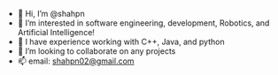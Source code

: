 - 👋 Hi, I’m @shahpn
- 👀 I’m interested in software engineering, development, Robotics, and Artificial Intelligence!
- 🌱 I have experience working with C++, Java, and python
- 💞️ I’m looking to collaborate on any projects
- 📫 email: shahpn02@gmail.com

<!---
shahpn/shahpn is a ✨ special ✨ repository because its `README.md` (this file) appears on your GitHub profile.
You can click the Preview link to take a look at your changes.
--->
